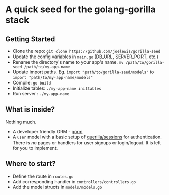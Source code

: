 # A quick seed for the golang-gorilla stack

## Getting Started

+ Clone the repo: `git clone https://github.com/joelewis/gorilla-seed`
+ Update the config variables in `main.go` (DB_URL, SERVER_PORT, etc.)
+ Rename the directory's name to your app's name. 
  `mv /path/to/gorilla-seed /path/to/my-app-name`
+ Update import paths.
  Eg. `import "path/to/gorilla-seed/models"` 
  to `import "path/to/my-app-name/models"`
+ Compile: `go build`
+ Initialize tables: `./my-app-name inittables`
+ Run server : `./my-app-name`

## What is inside?
Nothing much.
+ A developer friendly ORM - [gorm](https://github.com/jintzhu/gorm)
+ A `user` model with a basic setup of [guerilla/sessions]() for authentication. There is *no* pages or handlers for user signups or login/logout. It is left for you to implement.

## Where to start?
+ Define the route in `routes.go`
+ Add corresponding handler in `controllers/controllers.go`
+ Add the model structs in `models/models.go`

